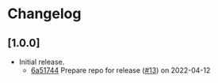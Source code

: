 # Changelog

## \[1.0.0]

- Initial release.
  - [6a51744](https://github.com/tauri-apps/tauricon/commit/6a51744b69d3115e1bafc273df526f17cb320c70) Prepare repo for release ([#13](https://github.com/tauri-apps/tauricon/pull/13)) on 2022-04-12
